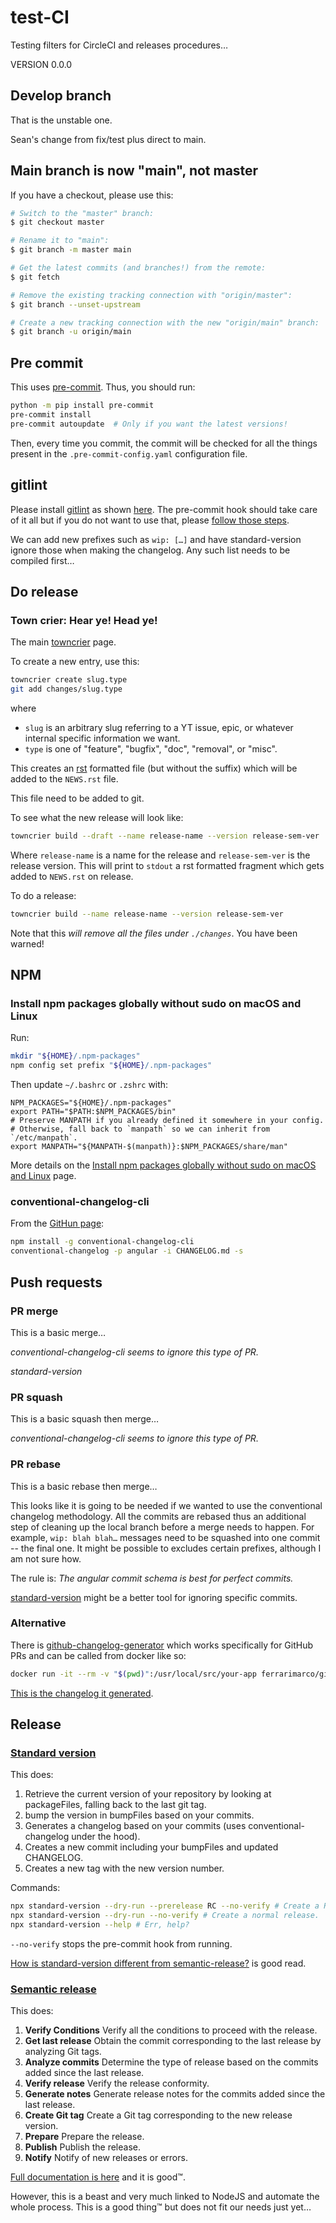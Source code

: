 # test-CI

Testing filters for CircleCI and releases procedures…

VERSION 0.0.0

## Develop branch

That is the unstable one.

Sean's change from fix/test plus direct to main.

## Main branch is now "main", not master

If you have a checkout, please use this:

```bash
# Switch to the "master" branch:
$ git checkout master

# Rename it to "main":
$ git branch -m master main

# Get the latest commits (and branches!) from the remote:
$ git fetch

# Remove the existing tracking connection with "origin/master":
$ git branch --unset-upstream

# Create a new tracking connection with the new "origin/main" branch:
$ git branch -u origin/main
```

## Pre commit

This uses [pre-commit](https://pre-commit.com/). Thus, you should run:

```bash
python -m pip install pre-commit
pre-commit install
pre-commit autoupdate  # Only if you want the latest versions!
```

Then, every time you commit, the commit will be checked for all the things
present in the `.pre-commit-config.yaml` configuration file.

## gitlint

Please install [gitlint](https://github.com/jorisroovers/gitlint) as shown
[here](https://jorisroovers.com/gitlint/#getting-started). The pre-commit hook
should take care of it all but if you do not want to use that, please [follow
those
steps](https://jorisroovers.com/gitlint/#using-gitlint-as-a-commit-msg-hook).

We can add new prefixes such as `wip: […]` and have standard-version ignore
those when making the changelog. Any such list needs to be compiled first…

## Do release

### Town crier: Hear ye! Head ye!

The main [towncrier](https://github.com/twisted/towncrier) page.

To create a new entry, use this:

```bash
towncrier create slug.type
git add changes/slug.type
```
where

+ `slug` is an arbitrary slug referring to a YT issue, epic, or whatever internal
  specific information we want.
+ `type` is one of "feature", "bugfix", "doc", "removal", or "misc".

This creates an
[rst](https://www.sphinx-doc.org/en/master/usage/restructuredtext/basics.html)
formatted file (but without the suffix) which will be added to the `NEWS.rst`
file.

This file need to be added to git.

To see what the new release will look like:

```bash
towncrier build --draft --name release-name --version release-sem-ver
```

Where  `release-name` is a name for the release and `release-sem-ver` is the
release version. This will print to `stdout` a rst formatted fragment which
gets added to `NEWS.rst` on release.

To do a release:
```bash
towncrier build --name release-name --version release-sem-ver
```

Note that this *will remove all the files under `./changes`*. You have been
warned!

## NPM

### Install npm packages globally without sudo on macOS and Linux

Run:

```bash
mkdir "${HOME}/.npm-packages"
npm config set prefix "${HOME}/.npm-packages"
```

Then update `~/.bashrc` or `.zshrc` with:

```
NPM_PACKAGES="${HOME}/.npm-packages"
export PATH="$PATH:$NPM_PACKAGES/bin"
# Preserve MANPATH if you already defined it somewhere in your config.
# Otherwise, fall back to `manpath` so we can inherit from `/etc/manpath`.
export MANPATH="${MANPATH-$(manpath)}:$NPM_PACKAGES/share/man"
```

More details on the [Install npm packages globally without sudo on macOS and
Linux](https://github.com/sindresorhus/guides/blob/master/npm-global-without-sudo.md)
page.

### conventional-changelog-cli

From the
[GitHun page](
https://github.com/conventional-changelog/conventional-changelog/tree/master/packages/conventional-changelog-cli):

```bash
npm install -g conventional-changelog-cli
conventional-changelog -p angular -i CHANGELOG.md -s
```

## Push requests

### PR merge

This is a basic merge…

*conventional-changelog-cli seems to ignore this type of PR.*

*standard-version*

### PR squash

This is a basic squash then merge…

*conventional-changelog-cli seems to ignore this type of PR.*

### PR rebase

This is a basic rebase then merge…

This looks like it is going to be needed if we wanted to use the
conventional changelog methodology. All the commits are rebased thus an
additional step of cleaning up the local branch before a merge needs to
happen. For example, `wip: blah blah…` messages need to be squashed into one
commit -- the final one. It might be possible to excludes certain prefixes,
although I am not sure how.

The rule is: *The angular commit schema is best for perfect commits.*

[standard-version](https://github.com/conventional-changelog/standard-version)
might be a better tool for ignoring specific commits.

### Alternative

There is
[github-changelog-generator](https://github.com/github-changelog-generator/github-changelog-generator)
which works specifically for GitHub PRs and can be called from docker like so:

```bash
docker run -it --rm -v "$(pwd)":/usr/local/src/your-app ferrarimarco/github-changelog-generator -u worldr -p test-CI -t $CHANGELOG_GITHUB_TOKEN
```

[This is the changelog it generated](CHANGELOG_GITHUB_GENERATOR.md).

## Release

### [Standard version](https://github.com/conventional-changelog/standard-version)

This does:

1. Retrieve the current version of your repository by looking at
   packageFiles, falling back to the last git tag.
1. bump the version in bumpFiles based on your commits.
1. Generates a changelog based on your commits (uses conventional-changelog
   under the hood).
1. Creates a new commit including your bumpFiles and updated CHANGELOG.
1. Creates a new tag with the new version number.

Commands:

```bash
npx standard-version --dry-run --prerelease RC --no-verify # Create a RC release.
npx standard-version --dry-run --no-verify # Create a normal release.
npx standard-version --help # Err, help?
```

`--no-verify` stops the pre-commit hook from running.

[How is standard-version different from
semantic-release?](https://github.com/conventional-changelog/standard-version#how-is-standard-version-different-from-semantic-release)
is  good read.

### [Semantic release](https://github.com/semantic-release/semantic-release)

This does:

1. **Verify Conditions**	Verify all the conditions to proceed with the
   release.
1. **Get last release**	Obtain the commit corresponding to the last release by
   analyzing Git tags.
1. **Analyze commits**	Determine the type of release based on the commits
   added since the last release.
1. **Verify release**	Verify the release conformity.
1. **Generate notes**	Generate release notes for the commits added since the
   last release.
1. **Create Git tag**	Create a Git tag corresponding to the new release
   version.
1. **Prepare**	Prepare the release.
1. **Publish**	Publish the release.
1. **Notify**	Notify of new releases or errors.

[Full documentation is
here](https://semantic-release.gitbook.io/semantic-release/) and it is good™.

However, this is a beast and very much linked to NodeJS and automate the whole
process. This is a good thing™ but does not fit our needs just yet…
